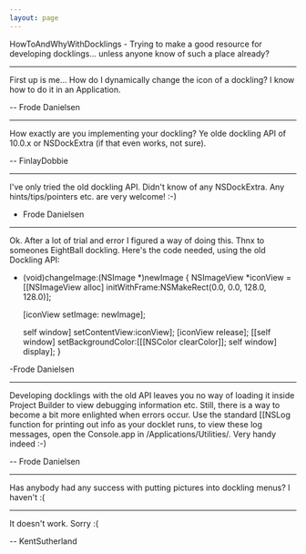 ```yaml
---
layout: page
---
```


HowToAndWhyWithDocklings - Trying to make a good resource for developing docklings... unless anyone know of such a place already?


----
First up is me... How do I dynamically change the icon of a dockling? I know how to do it in an Application.

-- Frode Danielsen

----

How exactly are you implementing your dockling? Ye olde dockling API of 10.0.x or NSDockExtra (if that even works, not sure).

 -- FinlayDobbie

----

I've only tried the old dockling API. Didn't know of any NSDockExtra. Any hints/tips/pointers etc. are very welcome! :-)

- Frode Danielsen

----

Ok. After a lot of trial and error I figured a way of doing this. Thnx to someones EightBall dockling. Here's the code needed, using the old Dockling API:
    
- (void)changeImage:(NSImage *)newImage
{
    NSImageView *iconView = [[NSImageView alloc]
            initWithFrame:NSMakeRect(0.0, 0.0, 128.0, 128.0)];

    [iconView setImage: newImage];
     
    self window] setContentView:iconView];
    [iconView release];
    [[self window] setBackgroundColor:[[[NSColor clearColor]];
    self window] display];
}

-Frode Danielsen

----

Developing docklings with the old API leaves you no way of loading it inside Project Builder to view debugging information etc. Still, there is a way to become a bit more enlighted when errors occur. Use the standard [[NSLog function for printing out info as your docklet runs, to view these log messages, open the Console.app in /Applications/Utilities/. Very handy indeed :-)

-- Frode Danielsen

----
Has anybody had any success with putting pictures into dockling menus? I haven't :(

----

It doesn't work. Sorry :(

-- KentSutherland
